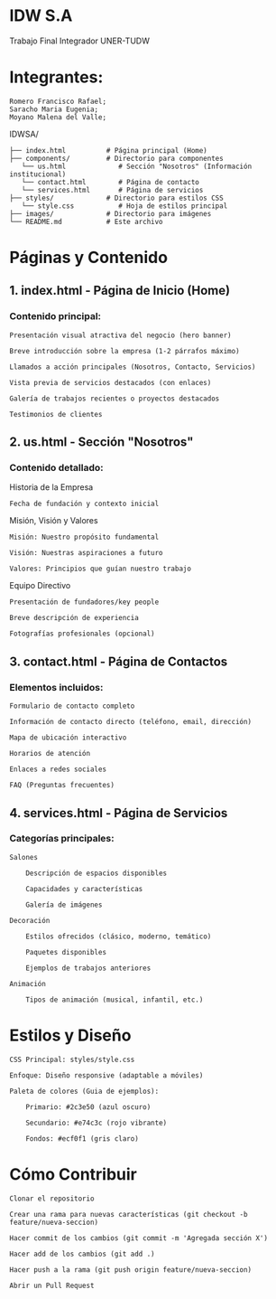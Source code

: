 # IDW S.A
Trabajo Final Integrador UNER-TUDW
# Integrantes:
    Romero Francisco Rafael;
    Saracho Maria Eugenia;
    Moyano Malena del Valle;

IDWSA/

    ├── index.html          # Página principal (Home)
    ├── components/         # Directorio para componentes
       └── us.html             # Sección "Nosotros" (Información institucional)
       └── contact.html        # Página de contacto
       └── services.html       # Página de servicios
    ├── styles/             # Directorio para estilos CSS
       └── style.css           # Hoja de estilos principal
    ├── images/             # Directorio para imágenes
    └── README.md           # Este archivo


# Páginas y Contenido
## 1. index.html - Página de Inicio (Home)

### Contenido principal:

    Presentación visual atractiva del negocio (hero banner)

    Breve introducción sobre la empresa (1-2 párrafos máximo)

    Llamados a acción principales (Nosotros, Contacto, Servicios)

    Vista previa de servicios destacados (con enlaces)

    Galería de trabajos recientes o proyectos destacados

    Testimonios de clientes

## 2. us.html - Sección "Nosotros"

### Contenido detallado:
Historia de la Empresa

    Fecha de fundación y contexto inicial

Misión, Visión y Valores

    Misión: Nuestro propósito fundamental

    Visión: Nuestras aspiraciones a futuro

    Valores: Principios que guían nuestro trabajo

Equipo Directivo

    Presentación de fundadores/key people

    Breve descripción de experiencia

    Fotografías profesionales (opcional)

## 3. contact.html - Página de Contactos

### Elementos incluidos:

    Formulario de contacto completo

    Información de contacto directo (teléfono, email, dirección)

    Mapa de ubicación interactivo

    Horarios de atención

    Enlaces a redes sociales

    FAQ (Preguntas frecuentes)

## 4. services.html - Página de Servicios

### Categorías principales:

    Salones

        Descripción de espacios disponibles

        Capacidades y características

        Galería de imágenes

    Decoración

        Estilos ofrecidos (clásico, moderno, temático)

        Paquetes disponibles

        Ejemplos de trabajos anteriores

    Animación

        Tipos de animación (musical, infantil, etc.)

# Estilos y Diseño

    CSS Principal: styles/style.css

    Enfoque: Diseño responsive (adaptable a móviles)

    Paleta de colores (Guia de ejemplos):

        Primario: #2c3e50 (azul oscuro)

        Secundario: #e74c3c (rojo vibrante)

        Fondos: #ecf0f1 (gris claro)

# Cómo Contribuir

    Clonar el repositorio

    Crear una rama para nuevas características (git checkout -b feature/nueva-seccion)

    Hacer commit de los cambios (git commit -m 'Agregada sección X')

    Hacer add de los cambios (git add .)

    Hacer push a la rama (git push origin feature/nueva-seccion)

    Abrir un Pull Request